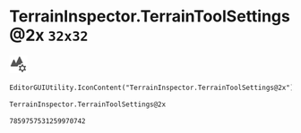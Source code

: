 # TerrainInspector.TerrainToolSettings@2x `32x32`
<img src="/img/TerrainInspector.TerrainToolSettings@2x.png" width=32 height=32>

``` CSharp
EditorGUIUtility.IconContent("TerrainInspector.TerrainToolSettings@2x")
```
```
TerrainInspector.TerrainToolSettings@2x
```
```
7859757531259970742
```
